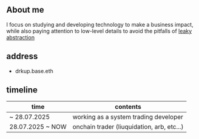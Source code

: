 
## About me

I focus on studying and developing technology to make a business impact,  
while also paying attention to low-level details to avoid the pitfalls of [leaky abstraction](https://www.joelonsoftware.com/2002/11/11/the-law-of-leaky-abstractions/)    

## address

- drkup.base.eth  

## timeline

| time | contents | 
| --- | --- | 
| ~ 28.07.2025 | working as a system trading developer |
|28.07.2025 ~ NOW | onchain trader (liuquidation, arb, etc...) |
